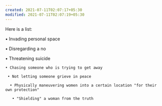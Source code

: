 ```yaml
---
created: 2021-07-11T02:07:17+05:30
modified: 2021-07-11T02:07:19+05:30
---
```


Here is a list:

 • Invading personal space

  • Disregarding a no

   • Threatening suicide

    • Chasing someone who is trying to get away

     • Not letting someone grieve in peace

      • Physically maneuvering women into a certain location "for their own protection"

       • "Shielding" a woman from the truth
